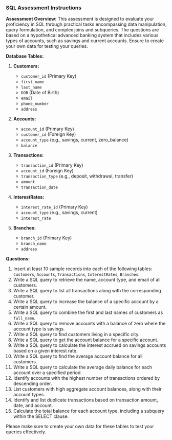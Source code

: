 ### SQL Assessment Instructions

**Assessment Overview:**
This assessment is designed to evaluate your proficiency in SQL through practical tasks encompassing data manipulation, query formulation, and complex joins and subqueries. The questions are based on a hypothetical advanced banking system that includes various types of accounts, such as savings and current accounts. Ensure to create your own data for testing your queries.

**Database Tables:**

1. **Customers:**

   - `customer_id` (Primary Key)
   - `first_name`
   - `last_name`
   - `DOB` (Date of Birth)
   - `email`
   - `phone_number`
   - `address`

2. **Accounts:**

   - `account_id` (Primary Key)
   - `customer_id` (Foreign Key)
   - `account_type` (e.g., savings, current, zero_balance)
   - `balance`

3. **Transactions:**

   - `transaction_id` (Primary Key)
   - `account_id` (Foreign Key)
   - `transaction_type` (e.g., deposit, withdrawal, transfer)
   - `amount`
   - `transaction_date`

4. **InterestRates:**

   - `interest_rate_id` (Primary Key)
   - `account_type` (e.g., savings, current)
   - `interest_rate`

5. **Branches:**
   - `branch_id` (Primary Key)
   - `branch_name`
   - `address`

**Questions:**

1. Insert at least 10 sample records into each of the following tables: `Customers`, `Accounts`, `Transactions`, `InterestRates`, `Branches`.
2. Write a SQL query to retrieve the name, account type, and email of all customers.
3. Write a SQL query to list all transactions along with the corresponding customer.
4. Write a SQL query to increase the balance of a specific account by a certain amount.
5. Write a SQL query to combine the first and last names of customers as `full_name`.
6. Write a SQL query to remove accounts with a balance of zero where the account type is savings.
7. Write a SQL query to find customers living in a specific city.
8. Write a SQL query to get the account balance for a specific account.
9. Write a SQL query to calculate the interest accrued on savings accounts based on a given interest rate.
10. Write a SQL query to find the average account balance for all customers.
11. Write a SQL query to calculate the average daily balance for each account over a specified period.
12. Identify accounts with the highest number of transactions ordered by descending order.
13. List customers with high aggregate account balances, along with their account types.
14. Identify and list duplicate transactions based on transaction amount, date, and account.
15. Calculate the total balance for each account type, including a subquery within the SELECT clause.

Please make sure to create your own data for these tables to test your queries effectively.

